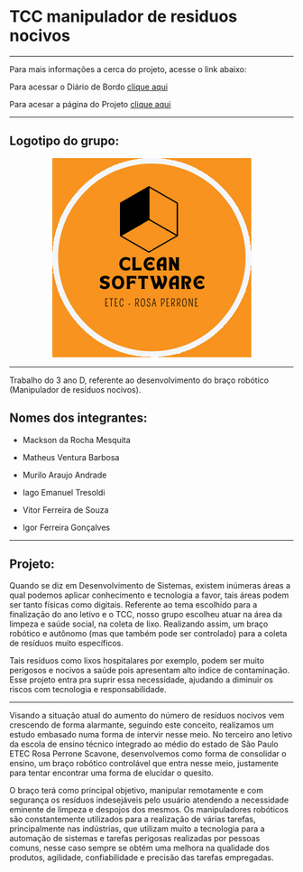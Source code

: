 # TCC manipulador de residuos nocivos 
---

Para mais informações a cerca do projeto, acesse o link abaixo:

Para acessar o Diário de Bordo [clique aqui](./diario/menu_diario.md)

Para acesar a página do Projeto [clique aqui](./projeto/projeto.md)

---

## Logotipo do grupo:

<center>

![logo](./diario/imagens/logo_cs.png)

</center>

---

Trabalho do 3 ano D, referente ao desenvolvimento do braço robótico (Manipulador de resíduos nocivos). 

## Nomes dos integrantes:                            

* Mackson da Rocha Mesquita

* Matheus Ventura Barbosa                    

* Murilo Araujo Andrade 

* Iago Emanuel Tresoldi 

* Vitor Ferreira de Souza 

* Igor Ferreira Gonçalves

---

## Projeto:

Quando se diz em Desenvolvimento de Sistemas, existem inúmeras áreas a qual podemos
aplicar conhecimento e tecnologia a favor, tais áreas podem ser tanto físicas como digitais. Referente ao tema escolhido para a finalização do ano letivo e o TCC, nosso
grupo escolheu atuar na área da limpeza e saúde social, na coleta de lixo. Realizando
assim, um braço robótico e autônomo (mas que também pode ser controlado) para a coleta
de resíduos muito específicos.

Tais resíduos como lixos hospitalares por exemplo, podem ser muito perigosos e nocivos a saúde pois apresentam alto indice de contaminação. Esse projeto entra pra suprir essa necessidade, ajudando a diminuir os riscos com tecnologia e responsabilidade.

---

Visando a situação atual do aumento do número de resíduos nocivos vem crescendo de forma alarmante, seguindo este conceito, realizamos um estudo embasado numa forma de intervir nesse meio.
No terceiro ano letivo da escola de ensino técnico integrado ao médio do estado de São Paulo ETEC Rosa Perrone Scavone, desenvolvemos como forma de consolidar o ensino, um braço robótico controlável que entra nesse meio, justamente para tentar encontrar uma forma de elucidar o quesito. 

O braço terá como principal objetivo, manipular remotamente e com segurança os resíduos indesejáveis pelo usuário atendendo a necessidade eminente de limpeza e despojos dos mesmos. Os manipuladores robóticos são constantemente utilizados para a realização de várias tarefas, principalmente nas indústrias, que utilizam muito a tecnologia para a automação de sistemas e tarefas perigosas realizadas por pessoas comuns, nesse caso sempre se obtém uma melhora na qualidade dos produtos, agilidade, confiabilidade e precisão das tarefas empregadas. 
